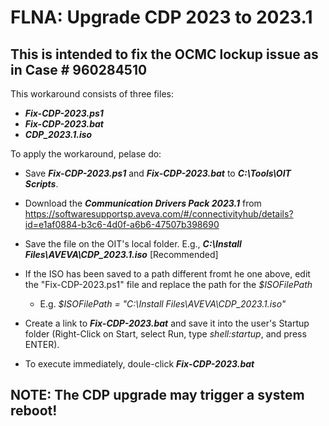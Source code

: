 # FLNA: Upgrade CDP 2023 to 2023.1 
## This is intended  to fix the OCMC lockup issue as in Case # 960284510

This workaround consists of three files:
* <b><i>Fix-CDP-2023.ps1</b></i>
* <b><i>Fix-CDP-2023.bat</b></i>
* <b><i>CDP_2023.1.iso</b></i>

To apply the workaround, pelase do:
* Save <b><i>Fix-CDP-2023.ps1</b></i> and <b><i>Fix-CDP-2023.bat</b></i> to <b><i>C:\Tools\OIT Scripts</b></i>.
* Download the <b><i>Communication Drivers Pack 2023.1</b></i> from https://softwaresupportsp.aveva.com/#/connectivityhub/details?id=e1af0884-b3c6-4d0f-a6b6-47507b398690
* Save the file on the OIT's local folder. E.g., <b><i>C:\Install Files\AVEVA\CDP_2023.1.iso</i></b> [Recommended]
* If the ISO has been saved to a path different fromt he one above, edit the "Fix-CDP-2023.ps1" file and replace the path for the <i>$ISOFilePath</i>
  * E.g. <i>$ISOFilePath = "C:\Install Files\AVEVA\CDP_2023.1.iso"</i>
* Create a link to <b><i>Fix-CDP-2023.bat</b></i> and save it into the user's Startup folder (Right-Click on Start, select Run, type <i>shell:startup</i>, and press ENTER).

* To execute immediately, doule-click <b><i>Fix-CDP-2023.bat</b></i> 

## NOTE: The CDP upgrade may trigger a system reboot!

